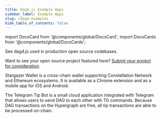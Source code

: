 ```yaml
---
title: Dag4.js Example Apps
sidebar_label: Example Apps
slug: /dag4-examples
hide_table_of_contents: false
---
```


import DocsCard from '@components/global/DocsCard';
import DocsCards from '@components/global/DocsCards';

<head>
  <title>Welcome to Constellation</title>
  <meta
    name="description"
    content="Lorem ipsum"
  />
  <style>{`
   .Card-image-wrap img {
      max-height: 100%;
      width: auto;    
    }
    .Card-with-image:first-child .Card-image-wrap { height: 223px; display: flex; justify-content: center }
  `}
  </style>
</head>

See dag4.js used in production open source codebases. 

Want to see your open source project featured here? [Submit your project for consideration](https://t.me/constellationcommunity).

<DocsCards>
  <DocsCard header="Stargazer Wallet" href="https://github.com/StardustCollective/stargazer-wallet-ext" img="/logos/stargazer-logo.png">
    <p>Stargazer Wallet is a cross-chain wallet supporting Constellation Network and Ethereum ecosystems. It is available as a Chrome extension and as a mobile app for iOS and Android.</p>
  </DocsCard>
  <DocsCard header="Telegram Tip Bot" href="https://github.com/StardustCollective/telegram-bot-tipjar" img="/icons/img02.png">
    <p>The Telegram Tip Bot is a small cloud application integrated with Telegram that allows users to send DAG to each other with TG commands. Because DAG transactions on the Hypergraph are free, all tip transactions are able to be processed on-chain.</p>
  </DocsCard>
</DocsCards>